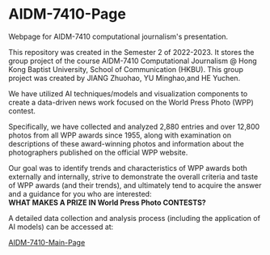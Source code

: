 # AIDM-7410-Page
Webpage for AIDM-7410 computational journalism's presentation.


This repository was created in the Semester 2 of 2022-2023. It stores the group project of the course AIDM-7410 Computational Journalism @ Hong Kong Baptist University, School of Communication (HKBU). This group project was created by JIANG Zhuohao, YU Minghao,and HE Yuchen.


We have utilized AI techniques/models and visualization components to create a data-driven news work focused on the World Press Photo (WPP) contest.

Specifically, we have collected and analyzed 2,880 entries and over 12,800 photos from all WPP awards since 1955, along with examination on descriptions of these award-winning photos and information about the photographers published on the official WPP website. 

Our goal was to identify trends and characteristics of WPP awards both externally and internally, strive to demonstrate the overall criteria and taste of WPP awards (and their trends), and ultimately tend to acquire the answer and a guidance for you who are interested: <br><b>WHAT MAKES A PRIZE IN World Press Photo CONTESTS?</b>

A detailed data collection and analysis process (including the application of AI models) can be accessed at:

[AIDM-7410-Main-Page](https://github.com/KIDult2226/AIDM-7410)

